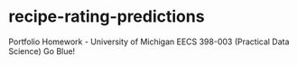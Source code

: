 # recipe-rating-predictions
Portfolio Homework - University of Michigan EECS 398-003 (Practical Data Science)
Go Blue!
